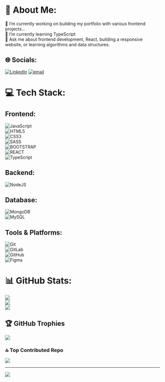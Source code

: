# 💫 About Me:
🔭 I’m currently working on building my portfolio with various frontend projects...<br>🌱 I’m currently learning TypeScript<br>💬 Ask me about frontend development, React, building a responsive website, or learning algorithms and data structures.


## 🌐 Socials:
[![LinkedIn](https://img.shields.io/badge/LinkedIn-%230077B5.svg?logo=linkedin&logoColor=white)](https://linkedin.com/in/www.linkedin.com/in/perimemmedova) [![email](https://img.shields.io/badge/Email-D14836?logo=gmail&logoColor=white)](mailto:memmedovaperiii@gmail.com) 

# 💻 Tech Stack:

## **Frontend:**
![JavaScript](https://img.shields.io/badge/javascript-%23323330.svg?style=flat&logo=javascript&logoColor=%23F7DF1E)  
![HTML5](https://img.shields.io/badge/html5-%23E34F26.svg?style=flat&logo=html5&logoColor=white)  
![CSS3](https://img.shields.io/badge/css3-%231572B6.svg?style=flat&logo=css3&logoColor=white)  
![SASS](https://img.shields.io/badge/SASS-hotpink.svg?style=flat&logo=SASS&logoColor=white)  
![BOOTSTRAP](https://img.shields.io/badge/BOOTSTRAP-hotpink.svg?style=flat&logo=BOOTSTRAP&logoColor=white)  
![REACT](https://img.shields.io/badge/react-%23007ACC.svg?style=flat&logo=react&logoColor=white)  
![TypeScript](https://img.shields.io/badge/typescript-%23007ACC.svg?style=flat&logo=typescript&logoColor=white)

## **Backend:**
![NodeJS](https://img.shields.io/badge/node.js-6DA55F?style=flat&logo=node.js&logoColor=white)

## **Database:**
![MongoDB](https://img.shields.io/badge/MongoDB-%234ea94b.svg?style=flat&logo=mongodb&logoColor=white)  
![MySQL](https://img.shields.io/badge/mysql-4479A1.svg?style=flat&logo=mysql&logoColor=white)

## **Tools & Platforms:**
![Git](https://img.shields.io/badge/git-%23F05033.svg?style=flat&logo=git&logoColor=white)  
![GitLab](https://img.shields.io/badge/gitlab-%23181717.svg?style=flat&logo=gitlab&logoColor=white)  
![GitHub](https://img.shields.io/badge/github-%23121011.svg?style=flat&logo=github&logoColor=white)  
![Figma](https://img.shields.io/badge/figma-%23F24E1E.svg?style=flat&logo=figma&logoColor=white)

# 📊 GitHub Stats:
![](https://github-readme-stats.vercel.app/api?username=iamperii&theme=dark&hide_border=false&include_all_commits=true&count_private=true)<br/>
![](https://github-readme-streak-stats.herokuapp.com/?user=iamperii&theme=dark&hide_border=false)<br/>
![](https://github-readme-stats.vercel.app/api/top-langs/?username=iamperii&theme=dark&hide_border=false&include_all_commits=true&count_private=true&layout=compact)

## 🏆 GitHub Trophies
![](https://github-profile-trophy.vercel.app/?username=iamperii&theme=radical&no-frame=false&no-bg=false&margin-w=4)

### 🔝 Top Contributed Repo
![](https://github-contributor-stats.vercel.app/api?username=iamperii&limit=5&theme=dark&combine_all_yearly_contributions=true)

---
[![](https://visitcount.itsvg.in/api?id=iamperii&icon=6&color=0)](https://visitcount.itsvg.in)

<!-- Proudly created with GPRM ( https://gprm.itsvg.in ) -->
